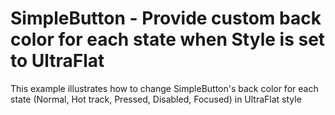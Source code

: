 # SimpleButton - Provide custom back color for each state when Style is set to UltraFlat


This example illustrates how to change SimpleButton's back color for each state (Normal, Hot track, Pressed, Disabled, Focused) in UltraFlat style

<br/>


